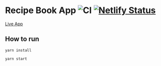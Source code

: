 # Recipe Book App ![CI](https://github.com/Jozwiaczek/intent-interview-task/workflows/Test%20and%20build/badge.svg) [![Netlify Status](https://api.netlify.com/api/v1/badges/5b8219ad-0e6c-4c44-99f3-4beac8b7e2cc/deploy-status)](https://app.netlify.com/sites/quirky-euclid-3c344a/deploys)

[Live App](https://quirky-euclid-3c344a.netlify.app/)

## How to run

```
yarn install

yarn start
```
